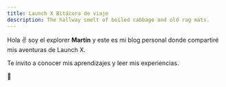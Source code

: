 ```yaml
---
title: Launch X Bitácora de viaje
description: The hallway smelt of boiled cabbage and old rag mats.
---
```


Hola ✌️  soy el explorer **Martín** y este es mi blog personal donde compartiré mis aventuras de Launch X.

Te invito a conocer mis aprendizajes y leer mis experiencias.

🚀
